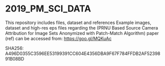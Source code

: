 # 2019_PM_SCI_DATA
This repository includes files, dataset and references  Example images, dataset and high-res eps files regarding the (PRNU Based Source Camera Attribution for Image Sets Anonymized with Patch-Match Algorithm) paper (ref) can be accessed from: https://goo.gl/MQKuAc

SHA256: A496D0355C3596EE53199391CC604E4356DBA9F67F784FFDB2AF5239891B08BD
